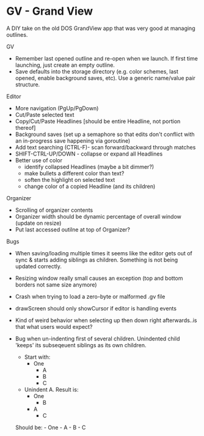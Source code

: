 # GV - Grand View

A DIY take on the old DOS GrandView app that was very good at managing outlines.

GV
* Remember last opened outline and re-open when we launch.  If first time launching, just create an empty outline.
* Save defaults into the storage directory (e.g. color schemes, last opened, enable background saves, etc).  Use a generic name/value pair structure.

Editor
* More navigation (PgUp/PgDown)
* Cut/Paste selected text
* Copy/Cut/Paste Headlines [should be entire Headline, not portion thereof]
* Background saves (set up a semaphore so that edits don't conflict with an in-progress save happening via goroutine)
* Add text searching (CTRL-F)- scan forward/backward through matches
* SHIFT-CTRL-UP/DOWN - collapse or expand all Headlines
* Better use of color
    * identify collapsed Headlines (maybe a bit dimmer?)
    * make bullets a different color than text?
    * soften the highlight on selected text
    * change color of a copied Headline (and its children)

Organizer
* Scrolling of organizer contents
* Organizer width should be dynamic percentage of overall window (update on resize)
* Put last accessed outilne at top of Organizer?

Bugs
* When saving/loading multiple times it seems like the editor gets out of sync & starts adding siblings as children.  Something is not being updated correctly.
* Resizing window really small causes an exception (top and bottom borders not same size anymore)
* Crash when trying to load a zero-byte or malformed .gv file
* drawScreen should only showCursor if editor is handling events
* Kind of weird behavior when selecting up then down right afterwards..is that what users would expect?
* Bug when un-indenting first of several children.  Unindented child 'keeps' its subseqeuent siblings as its own children.
    * Start with:
        - One
          - A
          - B
          - C
    * Unindent A.  Result is:
        - One
          - B
        - A
          - C
    
    Should be:
        - One
        - A
          - B
          - C       
